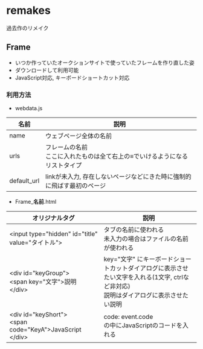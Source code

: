 # remakes
過去作のリメイク

## Frame
* いつか作っていたオークションサイトで使っていたフレームを作り直した姿
* ダウンロードして利用可能
* JavaScript対応, キーボードショートカット対応

### 利用方法
* webdata.js

| 名前 | 説明 |
| - | - |
| name | ウェブページ全体の名前 |
| urls | フレームの名前<br>ここに入れたものは全て右上の<strong>≡</strong>でいけるようになる<br>リストタイプ |
| default_url | linkが未入力, 存在しないページなどにきた時に強制的に飛ばす最初のページ |

* Frame_<strong>名前</strong>.html

| オリジナルタグ | 説明 |
| - | - |
| \<input type="hidden" id="title" value="タイトル"> | タブの名前に使われる<br>未入力の場合はファイルの名前が使われる |
| \<div id="keyGroup"><br>  \<span key="文字">説明</span><br>\</div> | key="文字" にキーボードショートカットダイアログに表示させたい文字を入れる(1文字, ctrlなど非対応)<br>説明はダイアログに表示させたい説明 |
| \<div id="keyShort"><br>  \<span code="KeyA">JavaScript</span><br>\</div> | code: event.code<br><span>の中にJavaScriptのコードを入れる |

